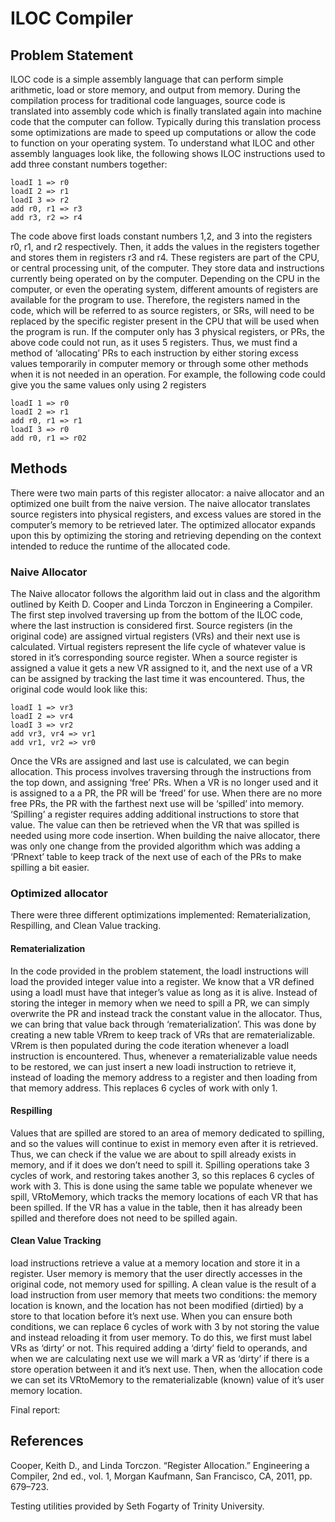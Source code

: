 # ILOC Compiler

## Problem Statement
ILOC code is a simple assembly language that can perform simple arithmetic, load or store memory, and output from memory. During the compilation process for traditional code languages, source code is translated into assembly code which is finally translated again into machine code that the computer can follow. Typically during this translation process some optimizations are made to speed up computations or allow the code to function on your operating system. To understand what ILOC and other assembly languages look like, the following shows ILOC instructions used to add three constant numbers together:

```
loadI 1 => r0
loadI 2 => r1
loadI 3 => r2
add r0, r1 => r3
add r3, r2 => r4
```

The code above first loads constant numbers 1,2, and 3 into the registers r0, r1, and r2 respectively. Then, it adds the values in the registers together and stores them in registers r3 and r4. These registers are part of the CPU, or central processing unit, of the computer. They store data and instructions currently being operated on by the computer. Depending on the CPU in the computer, or even the operating system, different amounts of registers are available for the program to use. Therefore, the registers named in the code, which will be referred to as source registers, or SRs, will need to be replaced by the specific register present in the CPU that will be used when the program is run. If the computer only has 3 physical registers, or PRs, the above code could not run, as it uses 5 registers. Thus, we must find a method of ‘allocating’ PRs to each instruction by either storing excess values temporarily in computer memory or through some other methods when it is not needed in an operation. For example, the following code could give you the same values only using 2 registers
```
loadI 1 => r0
loadI 2 => r1
add r0, r1 => r1
loadI 3 => r0
add r0, r1 => r02
```

## Methods
There were two main parts of this register allocator: a naive allocator and an optimized one built from the naive version. The naive allocator translates source registers into physical registers, and excess values are stored in the computer’s memory to be retrieved later. The optimized allocator expands upon this by optimizing the storing and retrieving depending on the context intended to reduce the runtime of the allocated code.

### Naive Allocator

The Naive allocator follows the algorithm laid out in class and the algorithm outlined by Keith D. Cooper and Linda Torczon in Engineering a Compiler. The first step involved traversing up from the bottom of the ILOC code, where the last instruction is considered first. Source registers (in the original code) are assigned virtual registers (VRs) and their next use is calculated. Virtual registers represent the life cycle of whatever value is stored in it’s corresponding source register. When a source register is assigned a value it gets a new VR assigned to it, and the next use of a VR can be assigned by tracking the last time it was encountered. Thus, the original code would look like this:

```
loadI 1 => vr3
loadI 2 => vr4
loadI 3 => vr2
add vr3, vr4 => vr1
add vr1, vr2 => vr0
```

Once the VRs are assigned and last use is calculated, we can begin allocation. This process involves traversing through the instructions from the top down, and assigning ‘free’ PRs. When a VR is no longer used and it is assigned to a a PR, the PR will be ‘freed’ for use. When there are no more free PRs, the PR with the farthest next use will be ‘spilled’ into memory. ‘Spilling’ a register requires adding additional instructions to store that value. The value can then be retrieved when the VR that was spilled is needed using more code insertion. When building the naive allocator, there was only one change from the provided algorithm which was adding a ‘PRnext’ table to keep track of the next use of each of the PRs to make spilling a bit easier.

### Optimized allocator
There were three different optimizations implemented: Rematerialization, Respilling, and Clean Value tracking. 

#### Rematerialization
In the code provided in the problem statement, the loadI instructions will load the provided integer value into a register. We know that a VR defined using a loadI must have that integer’s value as long as it is alive. Instead of storing the integer in memory when we need to spill a PR, we can simply overwrite the PR and instead track the constant value in the allocator. Thus, we can bring that value back through ‘rematerialization’. This was done by creating a new table VRrem to keep track of VRs that are rematerializable. VRrem is then populated during the code iteration whenever a loadI instruction is encountered. Thus, whenever a rematerializable value needs to be restored, we can just insert a new loadi instruction to retrieve it, instead of loading the memory address to a register and then loading from that memory address. This replaces 6 cycles of work with only 1.

#### Respilling
Values that are spilled are stored to an area of memory dedicated to spilling, and so the values will continue to exist in memory even after it is retrieved. Thus, we can check if the value we are about to spill already exists in memory, and if it does we don’t need to spill it. Spilling operations take 3 cycles of work, and restoring takes another 3, so this replaces 6 cycles of work with 3. This is done using the same table we populate whenever we spill, VRtoMemory, which tracks the memory locations of each VR that has been spilled. If the VR has a value in the table, then it has already been spilled and therefore does not need to be spilled again.

#### Clean Value Tracking
load instructions retrieve a value at a memory location and store it in a register. User memory is memory that the user directly accesses in the original code, not memory used for spilling. A clean value is the result of a load instruction from user memory that meets two conditions: the memory location is known, and the location has not been modified (dirtied) by a store to that location before it’s next use. When you can ensure both conditions, we can replace 6 cycles of work with 3 by not storing the value and instead reloading it from user memory. To do this, we first must label VRs as ‘dirty’ or not. This required adding a ‘dirty’ field to operands, and when we are calculating next use we will mark a VR as ‘dirty’ if there is a store operation between it and it’s next use. Then, when the allocation code we can set its VRtoMemory to the rematerializable (known) value of it’s user memory location.




Final report:
## References
Cooper, Keith D., and Linda Torczon. “Register Allocation.” Engineering a Compiler, 2nd ed., vol. 1, Morgan Kaufmann, San Francisco, CA, 2011, pp. 679–723.

Testing utilities provided by Seth Fogarty of Trinity University.
